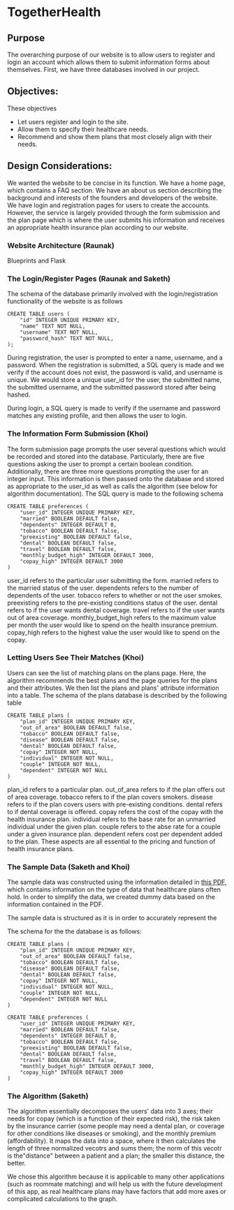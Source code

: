 # TogetherHealth

## Purpose

The overarching purpose of our website is to allow users to register and login an account which allows them to submit information forms about themselves. First, we have three databases involved in our project.

## Objectives:

These objectives

- Let users register and login to the site.
- Allow them to specify their healthcare needs.
- Recommend and show them plans that most closely align with their needs.

## Design Considerations:

We wanted the website to be concise in its function. We have a home page, which contains a FAQ section. We have an about us section describing the background and interests of the founders and developers of the website. We have login and registration pages for users to create the accounts. However, the service is largely provided through the form submission and the plan page which is where the user submits his information and receives an appropriate health insurance plan according to our website.

### Website Architecture (Raunak)



Blueprints and Flask

### The Login/Register Pages (Raunak and Saketh)
The schema of the database primarily involved with the login/registration functionality of the website is as follows
```
CREATE TABLE users (
    "id" INTEGER UNIQUE PRIMARY KEY,
    "name" TEXT NOT NULL,
    "username" TEXT NOT NULL,
    "password_hash" TEXT NOT NULL,
);
```
During registration, the user is prompted to enter a name, username, and a password. When the registration is submitted, a SQL query is made and we verify if the account does not exist, the password is valid, and username is unique. We would store a unique user_id for the user, the submitted name, the submitted username, and the submitted password stored after being hashed.

During login, a SQL query is made to verify if the username and password matches any existing profile, and then allows the user to login.

### The Information Form Submission (Khoi)
The form submission page prompts the user several questions which would be recorded and stored into the database. Particularly, there are five questions asking the user to prompt a certain boolean condition. Additionally, there are three more questions prompting the user for an integer input. This information is then passed onto the database and stored as appropriate to the user_id as well as calls the algorithm (see below for algorithm documentation). The SQL query is made to the following schema
```
CREATE TABLE preferences (
    "user_id" INTEGER UNIQUE PRIMARY KEY,
    "married" BOOLEAN DEFAULT false,
    "dependents" INTEGER DEFAULT 0,
    "tobacco" BOOLEAN DEFAULT false, 
    "preexisting" BOOLEAN DEFAULT false, 
    "dental" BOOLEAN DEFAULT false,
    "travel" BOOLEAN DEFAULT false,
    "monthly_budget_high" INTEGER DEFAULT 3000,
    "copay_high" INTEGER DEFAULT 3000
)
```
user_id refers to the particular user submitting the form. married refers to the married status of the user. dependents refers to the number of dependents of the user. tobacco refers to whether or not the user smokes. preexisting refers to the pre-existing conditions status of the user. dental refers to if the user wants dental coverage. travel refers to if the user wants out of area coverage. monthly_budget_high refers to the maximum value per month the user would like to spend on the health insurance premium. copay_high refers to the highest value the user would like to spend on the copay.

### Letting Users See Their Matches (Khoi)
Users can see the list of matching plans on the plans page. Here, the algorithm recommends the best plans and the page queries for the plans and their attributes. We then list the plans and plans' attribute information into a table. The schema of the plans database is described by the following table
```
CREATE TABLE plans (
    "plan_id" INTEGER UNIQUE PRIMARY KEY,
    "out_of_area" BOOLEAN DEFAULT false,
    "tobacco" BOOLEAN DEFAULT false,
    "disease" BOOLEAN DEFAULT false,
    "dental" BOOLEAN DEFAULT false,
    "copay" INTEGER NOT NULL,
    "individual" INTEGER NOT NULL,
    "couple" INTEGER NOT NULL,
    "dependent" INTEGER NOT NULL
)
```
plan_id refers to a particular plan. out_of_area refers to if the plan offers out of area coverage. tobacco refers to if the plan covers smokers. disease refers to if the plan covers users with pre-existing conditions. dental refers to if dental coverage is offered. copay refers the cost of the copay with the health insurance plan. individual refers to the base rate for an unmarried individual under the given plan. couple refers to the abse rate for a couple under a given insurance plan. dependent refers cost per dependent added to the plan. These aspects are all essential to the pricing and function of health insurance plans.

### The Sample Data (Saketh and Khoi)

The sample data was constructed using the information detailed in [this PDF](https://www.cms.gov/CCIIO/Resources/Data-Resources/Downloads/HIOS-RBIS-ICD-03-01-00.pdf), which contains information on the type of data that healthcare plans often hold. In order to simplify the data, we created dummy data based on the information contained in the PDF. 

The sample data is structured as it is in order to accurately represent the 

The schema for the the database is as follows:

```
CREATE TABLE plans (
    "plan_id" INTEGER UNIQUE PRIMARY KEY,
    "out_of_area" BOOLEAN DEFAULT false,
    "tobacco" BOOLEAN DEFAULT false,
    "disease" BOOLEAN DEFAULT false,
    "dental" BOOLEAN DEFAULT false,
    "copay" INTEGER NOT NULL,
    "individual" INTEGER NOT NULL,
    "couple" INTEGER NOT NULL,
    "dependent" INTEGER NOT NULL
)
                
CREATE TABLE preferences (
    "user_id" INTEGER UNIQUE PRIMARY KEY,
    "married" BOOLEAN DEFAULT false,
    "dependents" INTEGER DEFAULT 0,
    "tobacco" BOOLEAN DEFAULT false, 
    "preexisting" BOOLEAN DEFAULT false, 
    "dental" BOOLEAN DEFAULT false,
    "travel" BOOLEAN DEFAULT false,
    "monthly_budget_high" INTEGER DEFAULT 3000,
    "copay_high" INTEGER DEFAULT 3000
)
```

### The Algorithm (Saketh)

The algorithm essentially decomposes the users' data into 3 axes; their needs for copay (which is a function of their expected risk), the risk taken by the insurance carrier (some people may need a dental plan, or coverage for other conditions like diseases or smoking), and the monthly premium (affordability). It maps the data into a space, where it then calculates the length of three normalized vecotrs and sums them; the norm of this vecotr is the"distance" between a patient and a plan; the smaller this distance, the better.

We chose this algorithm because it is applicable to many other applications (such as roommate matching) and will help us with the future development of this app, as real healthcare plans may have factors that add more axes or complicated calculations to the graph.
